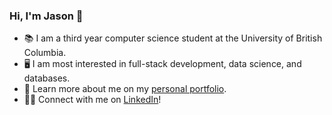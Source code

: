 ### Hi, I'm Jason 👋

* 📚 I am a third year computer science student at the University of British Columbia.  
* 🖥 I am most interested in full-stack development, data science, and databases.  
* 👤 Learn more about me on my [personal portfolio](https://zhujhj.github.io).  
* 👨‍💻 Connect with me on [LinkedIn](https://linkedin.com/in/jason-zhu4)!  

<!--
**zhujhj/zhujhj** is a ✨ _special_ ✨ repository because its `README.md` (this file) appears on your GitHub profile.

Here are some ideas to get you started:

- 🔭 I’m currently working on ...
- 🌱 I’m currently learning ...
- 👯 I’m looking to collaborate on ...
- 🤔 I’m looking for help with ...
- 💬 Ask me about ...
- 📫 How to reach me: ...
- 😄 Pronouns: ...
- ⚡ Fun fact: ...
-->
